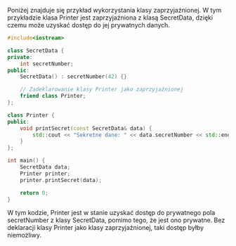 Poniżej znajduje się przykład wykorzystania klasy zaprzyjaźnionej. W tym przykładzie klasa Printer jest zaprzyjaźniona z klasą SecretData, dzięki czemu może uzyskać dostęp do jej prywatnych danych.

```cpp
#include<iostream>

class SecretData {
private:
    int secretNumber;
public:
    SecretData() : secretNumber(42) {}

    // Zadeklarowanie klasy Printer jako zaprzyjaźnionej
    friend class Printer;
};

class Printer {
public:
    void printSecret(const SecretData& data) {
        std::cout << "Sekretne dane: " << data.secretNumber << std::endl;
    }
};

int main() {
    SecretData data;
    Printer printer;
    printer.printSecret(data);

    return 0;
}

```
W tym kodzie, Printer jest w stanie uzyskać dostęp do prywatnego pola secretNumber z klasy SecretData, pomimo tego, że jest ono prywatne. Bez deklaracji klasy Printer jako klasy zaprzyjaźnionej, taki dostęp byłby niemożliwy.

